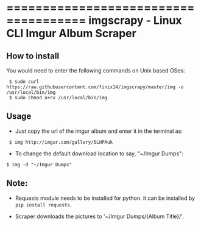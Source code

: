 =====================================
imgscrapy - Linux CLI Imgur Album Scraper
=====================================

How to install
------------
You would need to enter the following commands on Unix based  OSes:
```
 $ sudo curl https://raw.githubusercontent.com/finix14/imgscrapy/master/img -o /usr/local/bin/img
 $ sudo chmod a+rx /usr/local/bin/img
```
Usage
------------
- Just copy the url of the imgur album and enter it in the terminal as:
```
 $ img http://imgur.com/gallery/5LHPAuk
```
- To change the default download location to say, "~/Imgur Dumps":
```
$ img -d "~/Imgur Dumps" 
```
  
Note:
------------
- Requests module needs to be installed for python. it can be installed by `pip install requests`.

- Scraper downloads the pictures to '~/Imgur Dumps/{Album Title}/'.


